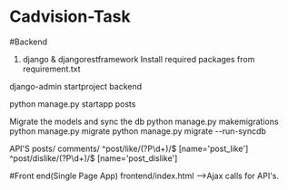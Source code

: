 # Cadvision-Task

#Backend
1) django & djangorestframework
Install required packages from requirement.txt

django-admin startproject backend

python manage.py startapp posts

Migrate the models and sync the db
python manage.py makemigrations
python manage.py migrate
python manage.py migrate --run-syncdb

API'S
posts/
comments/
^post/like/(?P<pk>\d+)/$ [name='post_like']
^post/dislike/(?P<pk>\d+)/$ [name='post_dislike']


#Front end(Single Page App)
frontend/index.html
-->Ajax calls for API's.